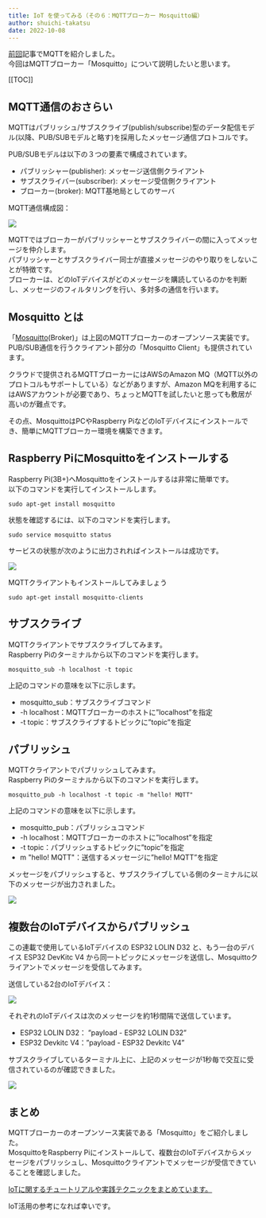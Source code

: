 ```yaml
---
title: IoT を使ってみる（その６：MQTTブローカー Mosquitto編）
author: shuichi-takatsu
date: 2022-10-08
---
```


[前回](/iot/internet-of-things-05/)記事でMQTTを紹介しました。  
今回はMQTTブローカー「Mosquitto」について説明したいと思います。

[[TOC]]

## MQTT通信のおさらい

MQTTはパブリッシュ/サブスクライブ(publish/subscribe)型のデータ配信モデル(以降、PUB/SUBモデルと略す)を採用したメッセージ通信プロトコルです。  

PUB/SUBモデルは以下の３つの要素で構成されています。  
- パブリッシャー(publisher): メッセージ送信側クライアント 
- サブスクライバー(subscriber): メッセージ受信側クライアント
- ブローカー(broker): MQTT基地局としてのサーバ

MQTT通信構成図：

![](https://gyazo.com/c9b1b5b53e4429b79974604e543b7b20.png)

MQTTではブローカーがパブリッシャーとサブスクライバーの間に入ってメッセージを仲介します。  
パブリッシャーとサブスクライバー同士が直接メッセージのやり取りをしないことが特徴です。  
ブローカーは、どのIoTデバイスがどのメッセージを購読しているのかを判断し、メッセージのフィルタリングを行い、多対多の通信を行います。  

## Mosquitto とは

「[Mosquitto](https://mosquitto.org/)(Broker)」は上図のMQTTブローカーのオープンソース実装です。  
PUB/SUB通信を行うクライアント部分の「Mosquitto Client」も提供されています。  

クラウドで提供されるMQTTブローカーにはAWSのAmazon MQ（MQTT以外のプロトコルもサポートしている）などがありますが、Amazon MQを利用するにはAWSアカウントが必要であり、ちょっとMQTTを試したいと思っても敷居が高いのが難点です。

その点、MosquittoはPCやRaspberry PiなどのIoTデバイスにインストールでき、簡単にMQTTブローカー環境を構築できます。  

## Raspberry PiにMosquittoをインストールする

Raspberry Pi(3B+)へMosquittoをインストールするは非常に簡単です。  
以下のコマンドを実行してインストールします。  

```shell
sudo apt-get install mosquitto
```

状態を確認するには、以下のコマンドを実行します。  

```shell
sudo service mosquitto status
```

サービスの状態が次のように出力されればインストールは成功です。

![](https://gyazo.com/844389088fcd5edaea2cb3e99b13db25.png)

MQTTクライアントもインストールしてみましょう

```shell
sudo apt-get install mosquitto-clients
```

## サブスクライブ

MQTTクライアントでサブスクライブしてみます。  
Raspberry Piのターミナルから以下のコマンドを実行します。  

```shell
mosquitto_sub -h localhost -t topic
```

上記のコマンドの意味を以下に示します。  
- mosquitto_sub：サブスクライブコマンド
- -h localhost：MQTTブローカーのホストに”localhost”を指定
- -t topic：サブスクライブするトピックに”topic”を指定

## パブリッシュ

MQTTクライアントでパブリッシュしてみます。  
Raspberry Piのターミナルから以下のコマンドを実行します。  

```shell
mosquitto_pub -h localhost -t topic -m "hello! MQTT"
```

上記のコマンドの意味を以下に示します。  
- mosquitto_pub：パブリッシュコマンド
- -h localhost：MQTTブローカーのホストに”localhost”を指定
- -t topic：パブリッシュするトピックに”topic”を指定
- m "hello! MQTT"：送信するメッセージに”hello! MQTT”を指定

メッセージをパブリッシュすると、サブスクライブしている側のターミナルに以下のメッセージが出力されました。

![](https://gyazo.com/21621503207f42514c94c7aca0ebb038.png)

## 複数台のIoTデバイスからパブリッシュ

この連載で使用しているIoTデバイスの ESP32 LOLIN D32 と、もう一台のデバイス ESP32 DevKitc V4 から同一トピックにメッセージを送信し、Mosquittoクライアントでメッセージを受信してみます。

送信している2台のIoTデバイス：  

![](https://gyazo.com/007a1958ec8d777dfdf5eff81fe7998c.png)

それぞれのIoTデバイスは次のメッセージを約1秒間隔で送信しています。   

- ESP32 LOLIN D32： ”payload - ESP32 LOLIN D32”
- ESP32 Devkitc V4：”payload - ESP32 Devkitc V4”

サブスクライブしているターミナル上に、上記のメッセージが1秒毎で交互に受信されているのが確認できました。

![](https://gyazo.com/a33f81a6b64019dc9fcf07cce89d0670.png)


## まとめ

MQTTブローカーのオープンソース実装である「Mosquitto」をご紹介しました。  
MosquittoをRaspberry Piにインストールして、複数台のIoTデバイスからメッセージをパブリッシュし、Mosquittoクライアントでメッセージが受信できていることを確認しました。

[IoTに関するチュートリアルや実践テクニックをまとめています。](/iot/)

IoT活用の参考になれば幸いです。
